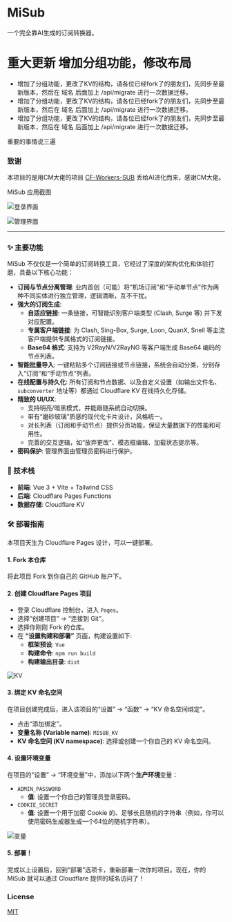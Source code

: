 # MiSub

一个完全靠AI生成的订阅转换器。

# 重大更新 增加分组功能，修改布局

* 增加了分组功能，更改了KV的结构，请各位已经fork了的朋友们，先同步至最新版本，然后在 域名 后面加上 /api/migrate 进行一次数据迁移。
* 增加了分组功能，更改了KV的结构，请各位已经fork了的朋友们，先同步至最新版本，然后在 域名 后面加上 /api/migrate 进行一次数据迁移。
* 增加了分组功能，更改了KV的结构，请各位已经fork了的朋友们，先同步至最新版本，然后在 域名 后面加上 /api/migrate 进行一次数据迁移。

重要的事情说三遍

### 致谢
本项目的是用CM大佬的项目 [CF-Workers-SUB](https://github.com/cmliu/CF-Workers-SUB) 丢给AI进化而来，感谢CM大佬。

MiSub 应用截图

![登录界面](image-3.png)

![管理界面](image-4.png)

---

### ✨ 主要功能

MiSub 不仅仅是一个简单的订阅转换工具，它经过了深度的架构优化和体验打磨，具备以下核心功能：

* **订阅与节点分离管理**: 业内首创（可能）将“机场订阅”和“手动单节点”作为两种不同实体进行独立管理，逻辑清晰，互不干扰。
* **强大的订阅生成**:
    * **自适应链接**: 一条链接，可智能识别客户端类型 (Clash, Surge 等) 并下发对应配置。
    * **专属客户端链接**: 为 Clash, Sing-Box, Surge, Loon, QuanX, Snell 等主流客户端提供专属格式的订阅链接。
    * **Base64 格式**: 支持为 V2RayN/V2RayNG 等客户端生成 Base64 编码的节点列表。
* **智能批量导入**: 一键粘贴多个订阅链接或节点链接，系统会自动分类，分别存入“订阅”和“手动节点”列表。
* **在线配置与持久化**: 所有订阅和节点数据、以及自定义设置（如输出文件名、`subconverter` 地址等）都通过 Cloudflare KV 在线持久化存储。
* **精致的 UI/UX**:
    * 支持明亮/暗黑模式，并能跟随系统自动切换。
    * 带有“磨砂玻璃”质感的现代化卡片设计，风格统一。
    * 对长列表（订阅和手动节点）提供分页功能，保证大量数据下的性能和可用性。
    * 完善的交互逻辑，如“放弃更改”、模态框编辑、加载状态提示等。
* **密码保护**: 管理界面由管理员密码进行保护。

### 🚀 技术栈

* **前端**: Vue 3 + Vite + Tailwind CSS
* **后端**: Cloudflare Pages Functions
* **数据存储**: Cloudflare KV

### 🛠️ 部署指南

本项目天生为 Cloudflare Pages 设计，可以一键部署。

#### 1. Fork 本仓库
将此项目 Fork 到你自己的 GitHub 账户下。

#### 2. 创建 Cloudflare Pages 项目
* 登录 Cloudflare 控制台，进入 `Pages`。
* 选择“创建项目” -> “连接到 Git”。
* 选择你刚刚 Fork 的仓库。
* 在 **“设置构建和部署”** 页面，构建设置如下:
    * **框架预设**: `Vue`
    * **构建命令**: `npm run build`
    * **构建输出目录**: `dist`

![KV](image-1.png)

#### 3. 绑定 KV 命名空间
在项目创建完成后，进入该项目的“设置” -> “函数” -> “KV 命名空间绑定”。
* 点击“添加绑定”。
* **变量名称 (Variable name)**: `MISUB_KV`
* **KV 命名空间 (KV namespace)**: 选择或创建一个你自己的 KV 命名空间。

#### 4. 设置环境变量
在项目的“设置” -> “环境变量”中，添加以下两个**生产环境**变量：
* `ADMIN_PASSWORD`
    * **值**: 设置一个你自己的管理员登录密码。
* `COOKIE_SECRET`
    * **值**: 设置一个用于加密 Cookie 的、足够长且随机的字符串（例如，你可以使用密码生成器生成一个64位的随机字符串）。

![变量](image.png)

#### 5. 部署！
完成以上设置后，回到“部署”选项卡，重新部署一次你的项目。现在，你的 MiSub 就可以通过 Cloudflare 提供的域名访问了！

### License
[MIT](./LICENSE)